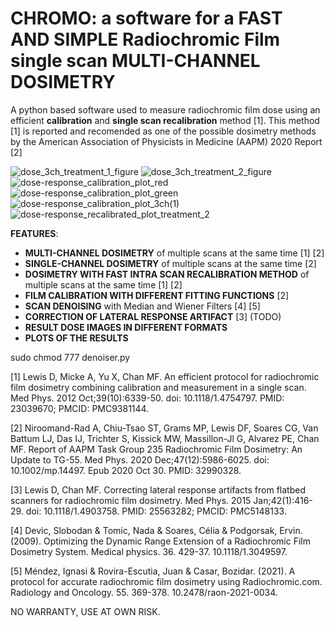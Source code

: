 # CHROMO: a software for a FAST AND SIMPLE Radiochromic Film single scan MULTI-CHANNEL DOSIMETRY

A python based software used to measure radiochromic film dose using an efficient **calibration** and **single scan recalibration** method [1]. This method [1] is reported and recomended as one of the possible dosimetry methods by the American Association of Physicists in Medicine (AAPM) 2020 Report [2]

![dose_3ch_treatment_1_figure](https://user-images.githubusercontent.com/37676343/190628150-f0b8dfe2-b822-4ce6-9236-46927fa47b77.png)
![dose_3ch_treatment_2_figure](https://user-images.githubusercontent.com/37676343/190628154-678fc275-1263-4095-b27c-98fac5691747.png)
![dose-response_calibration_plot_red](https://user-images.githubusercontent.com/37676343/191227455-aba872ef-43cf-4fc7-ad5e-0ad860e37411.png)
![dose-response_calibration_plot_green](https://user-images.githubusercontent.com/37676343/191227313-f72668c1-4ca2-4127-b2cd-e294b1c500bd.png)
![dose-response_calibration_plot_3ch(1)](https://user-images.githubusercontent.com/37676343/191226861-a331e1ea-7804-404c-9c58-ba43f3944332.png)
![dose-response_recalibrated_plot_treatment_2](https://user-images.githubusercontent.com/37676343/191227612-cddfd84e-67dc-4c22-9c22-806d8f53333f.png)

**FEATURES**:

- **MULTI-CHANNEL DOSIMETRY** of multiple scans at the same time [1] [2] 
- **SINGLE-CHANNEL DOSIMETRY** of multiple scans at the same time [2]
- **DOSIMETRY WITH FAST INTRA SCAN RECALIBRATION METHOD** of multiple scans at the same time [1] [2]
- **FILM CALIBRATION WITH DIFFERENT FITTING FUNCTIONS** [2] 
- **SCAN DENOISING** with Median and Wiener Filters [4] [5]
- **CORRECTION OF LATERAL RESPONSE ARTIFACT** [3] (TODO)
- **RESULT DOSE IMAGES IN DIFFERENT FORMATS**
- **PLOTS OF THE RESULTS**

sudo chmod 777 denoiser.py

[1] Lewis D, Micke A, Yu X, Chan MF. An efficient protocol for radiochromic film dosimetry combining calibration and measurement in a single scan. Med Phys. 2012 Oct;39(10):6339-50. doi: 10.1118/1.4754797. PMID: 23039670; PMCID: PMC9381144.

[2] Niroomand-Rad A, Chiu-Tsao ST, Grams MP, Lewis DF, Soares CG, Van Battum LJ, Das IJ, Trichter S, Kissick MW, Massillon-Jl G, Alvarez PE, Chan MF. Report of AAPM Task Group 235 Radiochromic Film Dosimetry: An Update to TG-55. Med Phys. 2020 Dec;47(12):5986-6025. doi: 10.1002/mp.14497. Epub 2020 Oct 30. PMID: 32990328.

[3] Lewis D, Chan MF. Correcting lateral response artifacts from flatbed scanners for radiochromic film dosimetry. Med Phys. 2015 Jan;42(1):416-29. doi: 10.1118/1.4903758. PMID: 25563282; PMCID: PMC5148133.

[4] Devic, Slobodan & Tomic, Nada & Soares, Célia & Podgorsak, Ervin. (2009). Optimizing the Dynamic Range Extension of a Radiochromic Film Dosimetry System. Medical physics. 36. 429-37. 10.1118/1.3049597. 

[5] Méndez, Ignasi & Rovira-Escutia, Juan & Casar, Bozidar. (2021). A protocol for accurate radiochromic film dosimetry using Radiochromic.com. Radiology and Oncology. 55. 369-378. 10.2478/raon-2021-0034. 

NO WARRANTY, USE AT OWN RISK.

